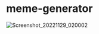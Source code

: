 # meme-generator

![Screenshot_20221129_020002](https://user-images.githubusercontent.com/66514052/205000399-53ac716d-49ee-40f1-bc04-54aa486cbb85.png)
